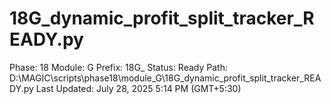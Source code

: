 # 18G_dynamic_profit_split_tracker_READY.py

Phase: 18
Module: G
Prefix: 18G_
Status: Ready
Path: D:\MAGIC\scripts\phase18\module_G\18G_dynamic_profit_split_tracker_READY.py
Last Updated: July 28, 2025 5:14 PM (GMT+5:30)